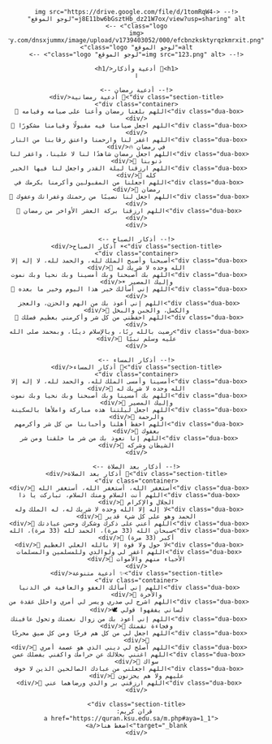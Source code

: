 <!DOCTYPE html>
<html lang="ar">
<head>
    <meta charset="UTF-8">
    <meta name="viewport" content="width=device-width, initial-scale=1.0">
    <title>أدعية وأذكار</title>
    <style>
        body {
            font-family: Arial, sans-serif;
            direction: rtl;
            text-align: center;
            background-image: url("https://res.cloudinary.com/dnsxjummx/image/upload/v1739403053/000/wprdgdh6lzoai0wyk4iy.png");
            /* background-image: url('777.png'); */
            background-size: cover;
            background-position: center;
            margin: 0;
            padding: 20px;
            position: relative;
        }
        .logo {
            position: absolute;
            top: 10px;
            left: 10px;
            width: 50px;
        }
        h1 {
            color: white;
            background: rgba(0, 0, 0, 0.5);
            display: inline-block;
            padding: 10px 20px;
            border-radius: 10px;
            font-size: 1.8em;
        }
        .container {
            display: grid;
            grid-template-columns: repeat(auto-fit, minmax(150px, 1fr));
            gap: 15px;
            max-width: 95%;
            margin: auto;
        }
        .dua-box {
            background: rgba(255, 255, 255, 0.9);
            padding: 15px;
            border-radius: 10px;
            box-shadow: 0 4px 6px rgba(0, 0, 0, 0.1);
            transition: transform 0.2s, box-shadow 0.2s, font-size 0.3s, background 0.3s;
            cursor: pointer;
            font-size: 1em;
        }
        .dua-box:hover {
            transform: translateY(-5px);
            box-shadow: 0 6px 12px rgba(0, 0, 0, 0.2);
        }
        .dua-box:active {
            transform: scale(1.1);
            font-size: 1.3em;
            background: rgba(255, 255, 200, 0.9);
        }
        .section-title {
            font-size: 1.3em;
            margin-top: 20px;
            color: white;
            background: rgba(0, 123, 255, 0.8);
            display: inline-block;
            padding: 8px 15px;
            border-radius: 5px;
            font-weight: bold;
        }
    </style>
</head>
<body>

    <!-- <img src="https://drive.google.com/file/d/1tomRqW4-j8E11bw6bGsztHb_dz21W7ox/view?usp=sharing" alt="لوجو الموقع" class="logo"> -->
    <img src="https://res.cloudinary.com/dnsxjummx/image/upload/v1739403052/000/efcbnzksktyrqzkmrxit.png" alt="لوجو الموقع" class="logo">
    <!-- <img src="123.png" alt="لوجو الموقع" class="logo"> -->

    <h1>📖 أدعية وأذكار</h1>
    ا

    <!-- أدعية رمضان -->
    <div class="section-title">🌙 أدعية رمضانية</div>
    <div class="container">
        <div class="dua-box">اللهم بلغنا رمضان وأعنا على صيامه وقيامه 🤲</div>
        <div class="dua-box">اللهم اجعل صيامنا فيه مقبولًا وقيامنا مشكورًا 🌙</div>
        <div class="dua-box">اللهم اغفر لنا وارحمنا واعتق رقابنا من النار في رمضان 🔥</div>
        <div class="dua-box">اللهم اجعل رمضان شاهدًا لنا لا علينا، واغفر لنا ذنوبنا 🌸</div>
        <div class="dua-box">اللهم ارزقنا ليلة القدر واجعل لنا فيها الخير كله 💫</div>
        <div class="dua-box">اللهم اجعلنا من المقبولين وأكرمنا بكرمك في رمضان 🤍</div>
        <div class="dua-box">اللهم اجعل لنا نصيبًا من رحمتك وغفرانك وعفوك 🙏</div>
        <div class="dua-box">اللهم ارزقنا بركة العشر الأواخر من رمضان 🤲</div>
    </div>

    <!-- أذكار الصباح -->
    <div class="section-title">☀ أذكار الصباح</div>
    <div class="container">
        <div class="dua-box">أصبحنا وأصبح الملك لله، والحمد لله، لا إله إلا الله وحده لا شريك له 🤲</div>
        <div class="dua-box">اللهم بك أصبحنا وبك أمسينا وبك نحيا وبك نموت وإليك المصير ☀</div>
        <div class="dua-box">اللهم إني أسألك خير هذا اليوم وخير ما بعده 🌿</div>
        <div class="dua-box">اللهم إني أعوذ بك من الهم والحزن، والعجز والكسل، والجبن والبخل 🙏</div>
        <div class="dua-box">اللهم احفظني من كل شر وأكرمني بعظيم فضلك 🤲</div>
        <div class="dua-box">رضيت بالله ربًا، وبالإسلام دينًا، وبمحمد صلى الله عليه وسلم نبيًا 🤍</div>
    </div>

    <!-- أذكار المساء -->
    <div class="section-title">🌙 أذكار المساء</div>
    <div class="container">
        <div class="dua-box">أمسينا وأمسى الملك لله، والحمد لله، لا إله إلا الله وحده لا شريك له 🤲</div>
        <div class="dua-box">اللهم بك أمسينا وبك أصبحنا وبك نحيا وبك نموت وإليك المصير 🌙</div>
        <div class="dua-box">اللهم اجعل ليلتنا هذه مباركة واملأها بالسكينة والرحمة 🤍</div>
        <div class="dua-box">اللهم احفظ أهلنا وأحبابنا من كل شر وأكرمهم بعفوك 🤲</div>
        <div class="dua-box">اللهم إنا نعوذ بك من شر ما خلقنا ومن شر الشيطان وشركه 🙏</div>
    </div>

    <!-- أذكار بعد الصلاة -->
    <div class="section-title">🕌 أذكار بعد الصلاة</div>
    <div class="container">
        <div class="dua-box">أستغفر الله، أستغفر الله، أستغفر الله 🤲</div>
        <div class="dua-box">اللهم أنت السلام ومنك السلام، تباركت يا ذا الجلال والإكرام 🕋</div>
        <div class="dua-box">لا إله إلا الله وحده لا شريك له، له الملك وله الحمد وهو على كل شيء قدير 🌿</div>
        <div class="dua-box">اللهم أعني على ذكرك وشكرك وحسن عبادتك 🙏</div>
        <div class="dua-box">سبحان الله (33 مرة)، الحمد لله (33 مرة)، الله أكبر (33 مرة) 💫</div>
        <div class="dua-box">لا حول ولا قوة إلا بالله العلي العظيم 🤍</div>
        <div class="dua-box">اللهم اغفر لي ولوالدي وللمسلمين والمسلمات الأحياء منهم والأموات 🤲</div>
    </div>
    <div class="section-title">✨ أدعية متنوعة</div>
    <div class="container">
        <div class="dua-box">اللهم إني أسألك العفو والعافية في الدنيا والآخرة 🤲</div>
        <div class="dua-box">اللهم اشرح لي صدري ويسر لي أمري واحلل عقدة من لساني يفقهوا قولي 🕊</div>
        <div class="dua-box">اللهم إني أعوذ بك من زوال نعمتك وتحول عافيتك وفجاءة نقمتك 🤍</div>
        <div class="dua-box">اللهم اجعل لي من كل هم فرجًا ومن كل ضيق مخرجًا 🙏</div>
        <div class="dua-box">اللهم أصلح لي ديني الذي هو عصمة أمري 🌿</div>
        <div class="dua-box">اللهم اغنني بحلالك عن حرامك واكفني بفضلك عمن سواك 💫</div>
        <div class="dua-box">اللهم اجعلني من عبادك الصالحين الذين لا خوف عليهم ولا هم يحزنون 🤲</div>
        <div class="dua-box">اللهم ارزقني بر والدي ورضاهما عني 🤍</div>
    </div>

    <div class="section-title">
     قران كريم:
       <a href="https://quran.ksu.edu.sa/m.php#aya=1_1" target="_blank">اضغط هنا</a>
    </div>
</body>
</html>
